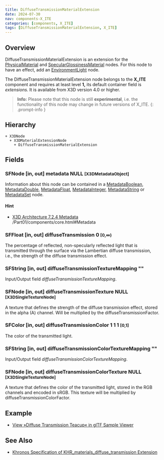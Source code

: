 ```yaml
---
title: DiffuseTransmissionMaterialExtension
date: 2024-07-30
nav: components-X_ITE
categories: [components, X_ITE]
tags: [DiffuseTransmissionMaterialExtension, X_ITE]
---
```

<style>
.post h3 {
   word-spacing: 0.2em;
}
</style>

## Overview

DiffuseTransmissionMaterialExtension is an extension for the [PhysicalMaterial](../../shape/physicalmaterial/) and [SpecularGlossinessMaterial](../specularglossinessmaterial/) nodes. For this node to have an effect, add an [EnvironmentLight](../../lighting/environmentlight) node.

The DiffuseTransmissionMaterialExtension node belongs to the **X_ITE** component and requires at least level **1,** its default container field is *extensions.* It is available from X3D version 4.0 or higher.

>**Info:** Please note that this node is still **experimental**, i.e. the functionality of this node may change in future versions of X_ITE.
{: .prompt-info }

## Hierarchy

```
+ X3DNode
  + X3DMaterialExtensionNode
    + DiffuseTransmissionMaterialExtension
```

## Fields

### SFNode [in, out] **metadata** NULL <small>[X3DMetadataObject]</small>

Information about this node can be contained in a [MetadataBoolean](/x_ite/components/core/metadataboolean/), [MetadataDouble](/x_ite/components/core/metadatadouble/), [MetadataFloat](/x_ite/components/core/metadatafloat/), [MetadataInteger](/x_ite/components/core/metadatainteger/), [MetadataString](/x_ite/components/core/metadatastring/) or [MetadataSet](/x_ite/components/core/metadataset/) node.

#### Hint

- [X3D Architecture 7.2.4 Metadata](https://www.web3d.org/specifications/X3Dv4/ISO-IEC19775-1v4-IS) /Part01/components/core.html#Metadata

### SFFloat [in, out] **diffuseTransmission** 0 <small>[0,∞)</small>

The percentage of reflected, non-specularly reflected light that is transmitted through the surface via the Lambertian diffuse transmission, i.e., the strength of the diffuse transmission effect.

### SFString [in, out] **diffuseTransmissionTextureMapping** ""

Input/Output field *diffuseTransmissionTextureMapping*.

### SFNode [in, out] **diffuseTransmissionTexture** NULL <small>[X3DSingleTextureNode]</small>

A texture that defines the strength of the diffuse transmission effect, stored in the alpha (A) channel. Will be multiplied by the diffuseTransmissionFactor.

### SFColor [in, out] **diffuseTransmissionColor** 1 1 1 <small>[0,1]</small>

The color of the transmitted light.

### SFString [in, out] **diffuseTransmissionColorTextureMapping** ""

Input/Output field *diffuseTransmissionColorTextureMapping*.

### SFNode [in, out] **diffuseTransmissionColorTexture** NULL <small>[X3DSingleTextureNode]</small>

A texture that defines the color of the transmitted light, stored in the RGB channels and encoded in sRGB. This texture will be multiplied by diffuseTransmissionColorFactor.

## Example

- [View »Diffuse Transmission Teacup« in glTF Sample Viewer](/x_ite/laboratory/gltf-sample-viewer/?url=DiffuseTransmissionTeacup)

## See Also

- [Khronos Specification of KHR_materials_diffuse_transmission Extension](https://github.com/DassaultSystemes-Technology/glTF/blob/KHR_materials_translucency/extensions/2.0/Khronos/KHR_materials_diffuse_transmission/README.md)

